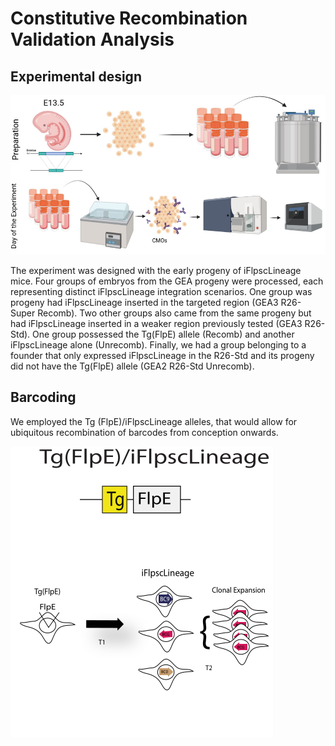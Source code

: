 # Constitutive Recombination Validation Analysis

## Experimental design

![Experimental design](../../images/Experimental_design_Constitutive.png)

The experiment was designed with the early progeny of iFlpscLineage mice. Four groups of embryos from the GEA progeny were processed, each representing distinct iFlpscLineage integration scenarios. One group was progeny had iFlpscLineage inserted in the targeted region (GEA3 R26-Super Recomb).  Two other groups also came from the same progeny but had iFlpscLineage inserted in a weaker region previously tested (GEA3 R26-Std). One group possessed the Tg(FlpE) allele (Recomb) and another iFlpscLineage alone (Unrecomb). Finally, we had a group belonging to a founder that only expressed iFlpscLineage in the R26-Std and its progeny did not have the Tg(FlpE) allele (GEA2 R26-Std Unrecomb).

## Barcoding

We employed the Tg (FlpE)/iFlpscLineage alleles, that would allow for ubiquitous recombination of barcodes from conception onwards.

![Constitutive](../../images/Constitutive.png)

